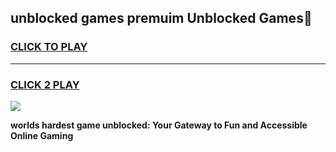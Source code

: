 
## unblocked games premuim Unblocked Games👋
<h3>
<a href="https://premium.freeplayer.one?title=unblocked_games_premuim&ref=16F">CLICK TO PLAY</a></h3>
<hr>

<h3>
<a href="https://premium.freeplayer.one?title=unblocked_games_premuim&ref=16F">CLICK 2 PLAY</a>
  
</h3>

<a href="https://premium.freeplayer.one?title=unblocked_games_premuim&ref=16F/"><img src="https://clearcache.store/games.png"></a>


**worlds hardest game unblocked: Your Gateway to Fun and Accessible Online Gaming**

